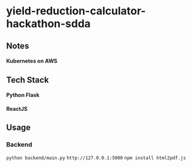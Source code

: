 # yield-reduction-calculator-hackathon-sdda

## Notes

#### Kubernetes on AWS

## Tech Stack

#### Python Flask

#### ReactJS

## Usage

### Backend

`python backend/main.py`
`http://127.0.0.1:5000`
`npm install html2pdf.js`

